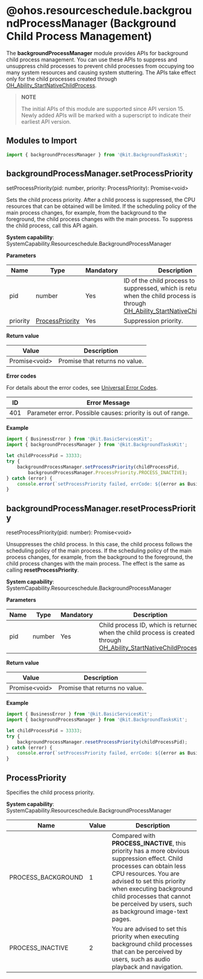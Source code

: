 # @ohos.resourceschedule.backgroundProcessManager (Background Child Process Management)

The **backgroundProcessManager** module provides APIs for background child process management. You can use these APIs to suppress and unsuppress child processes to prevent child processes from occupying too many system resources and causing system stuttering. The APIs take effect only for the child processes created through [OH_Ability_StartNativeChildProcess](../apis-ability-kit/c-apis-ability-childprocess.md#oh_ability_startnativechildprocess).

>  **NOTE**
>
> The initial APIs of this module are supported since API version 15. Newly added APIs will be marked with a superscript to indicate their earliest API version.

## Modules to Import

```ts
import { backgroundProcessManager } from '@kit.BackgroundTasksKit';
```

## backgroundProcessManager.setProcessPriority

setProcessPriority(pid: number, priority: ProcessPriority): Promise&lt;void&gt;

Sets the child process priority. After a child process is suppressed, the CPU resources that can be obtained will be limited. If the scheduling policy of the main process changes, for example, from the background to the foreground, the child process changes with the main process. To suppress the child process, call this API again.

**System capability**: SystemCapability.Resourceschedule.BackgroundProcessManager

**Parameters**

| Name     | Type                                 | Mandatory  | Description                                                                                                                           |
|----------|-------------------------------------| ---- |-------------------------------------------------------------------------------------------------------------------------------|
| pid      | number                              | Yes   | ID of the child process to be suppressed, which is returned when the child process is created through [OH_Ability_StartNativeChildProcess](../apis-ability-kit/c-apis-ability-childprocess.md#oh_ability_startnativechildprocess).|
| priority | [ProcessPriority](#processpriority) | Yes   | Suppression priority.                                                                                                                        |

**Return value**

| Value             | Description               |
| -------------- | ---------------- |
| Promise\<void> | Promise that returns no value. |

**Error codes**

For details about the error codes, see [Universal Error Codes](../errorcode-universal.md).

| ID   | Error Message            |
|----------|------------------|
| 401      | Parameter error. Possible causes: priority is out of range. |

**Example**

```ts
import { BusinessError } from '@kit.BasicServicesKit';
import { backgroundProcessManager } from '@kit.BackgroundTasksKit';

let childProcessPid = 33333;
try {
    backgroundProcessManager.setProcessPriority(childProcessPid,
        backgroundProcessManager.ProcessPriority.PROCESS_INACTIVE);
} catch (error) {
    console.error(`setProcessPriority failed, errCode: ${(error as BusinessError).code}, message: ${(error as BusinessError).message}`);
}
```

## backgroundProcessManager.resetProcessPriority

resetProcessPriority(pid: number): Promise&lt;void&gt;

Unsuppresses the child process. In this case, the child process follows the scheduling policy of the main process. If the scheduling policy of the main process changes, for example, from the background to the foreground, the child process changes with the main process. The effect is the same as calling **resetProcessPriority**.

**System capability**: SystemCapability.Resourceschedule.BackgroundProcessManager

**Parameters**

| Name     | Type                | Mandatory  | Description                                                                                                                       |
|----------|--------------------| ---- |---------------------------------------------------------------------------------------------------------------------------|
| pid      | number             | Yes   | Child process ID, which is returned when the child process is created through [OH_Ability_StartNativeChildProcess](../apis-ability-kit/c-apis-ability-childprocess.md#oh_ability_startnativechildprocess).|

**Return value**

| Value             | Description               |
| -------------- | ---------------- |
| Promise\<void> | Promise that returns no value. |

**Example**

```ts
import { BusinessError } from '@kit.BasicServicesKit';
import { backgroundProcessManager } from '@kit.BackgroundTasksKit';

let childProcessPid = 33333;
try {
    backgroundProcessManager.resetProcessPriority(childProcessPid); 
} catch (error) {
    console.error(`setProcessPriority failed, errCode: ${(error as BusinessError).code}, message: ${(error as BusinessError).message}`);
}
```

## ProcessPriority

Specifies the child process priority.

**System capability**: SystemCapability.Resourceschedule.BackgroundProcessManager

| Name                  |  Value     | Description                                                                            |
|----------------------| -------- |--------------------------------------------------------------------------------|
| PROCESS_BACKGROUND   | 1        | Compared with **PROCESS_INACTIVE**, this priority has a more obvious suppression effect. Child processes can obtain less CPU resources. You are advised to set this priority when executing background child processes that cannot be perceived by users, such as background image-text pages. |
| PROCESS_INACTIVE     | 2        | You are advised to set this priority when executing background child processes that can be perceived by users, such as audio playback and navigation.                                            |

